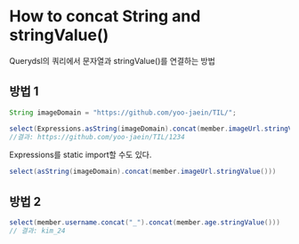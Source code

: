 # How to concat String and stringValue()
Querydsl의 쿼리에서 문자열과 stringValue()를 연결하는 방법

## 방법 1
```java
String imageDomain = "https://github.com/yoo-jaein/TIL/";

select(Expressions.asString(imageDomain).concat(member.imageUrl.stringValue()))
//결과: https://github.com/yoo-jaein/TIL/1234
```

Expressions를 static import할 수도 있다.

```java
select(asString(imageDomain).concat(member.imageUrl.stringValue()))
```

## 방법 2
```java
select(member.username.concat("_").concat(member.age.stringValue()))
// 결과: kim_24
```
